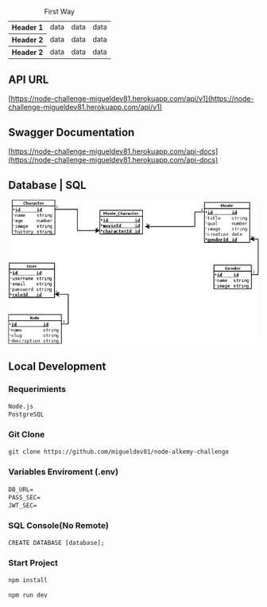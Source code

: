 <table>
            <caption>First Way</caption>
            <tr>
                <th>Header 1</th>
                <td>data</td><td>data</td><td>data</td>
            </tr>
            <tr>
                <th>Header 2</th>
                <td>data</td><td>data</td><td>data</td>
            </tr>
            <tr>
                <th>Header 2</th>
                <td>data</td><td>data</td><td>data</td>
            </tr>
        </table>

## API URL
[https://node-challenge-migueldev81.herokuapp.com/api/v1](https://node-challenge-migueldev81.herokuapp.com/api/v1)
## Swagger Documentation
[https://node-challenge-migueldev81.herokuapp.com/api-docs](https://node-challenge-migueldev81.herokuapp.com/api-docs)
## Database | SQL
![database](./resources/database.png)
## Local Development
### Requerimients
```
Node.js
PostgreSQL
```
### Git Clone
```
git clone https://github.com/migueldev81/node-alkemy-challenge
```
### Variables Enviroment (.env)
````
DB_URL=
PASS_SEC=
JWT_SEC=
````
### SQL Console(No Remote)
````
CREATE DATABASE [database];
````
### Start Project
```
npm install
```
```
npm run dev
```

